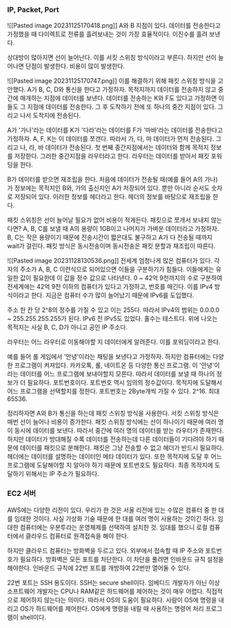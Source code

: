 ### IP, Packet, Port

![[Pasted image 20231125170418.png]]
A와 B 지점이 있다. 
데이터를 전송한다고 가정했을 때 다이렉트로 전류를 흘려보내는 것이 가장 효율적이다.
이진수를 흘려 보낸다.

상대방이 많아지면 선이 늘어난다. 
이를 서킷 스위칭 방식이라고 부른다.
하지만 선이 늘어나면 단점이 발생한다.
비용이 많이 발생한다.

![[Pasted image 20231125170747.png]]
이를 해결하기 위해 패킷 스위칭 방식을 고안했다.
A가 B, C, D와 통신을 한다고 가정하자.
목적지까지 데이터를 전송하지 않고 중간에 매개하는 지점에 데이터를 보낸다. 
데이터를 전송하는 K와 F도 있다고 가정하면 이들도 그 지점에 데이터를 전송한다.
그 후 도착하기 전에 또 하나의 중간 지점이 있다.
그리고 나서 도착지에 전송된다. 

A가 '가나'라는 데이터를 K가 '다라'라는 데이터를 F가 '마바'라는 데이터를 전송한다고 가정하자.
A, F, K는 이 데이터를 쪼갠다. 따라서 가, 다, 마 데이터가 먼저 전송된다. 
그리고 나, 라, 바 데이터가 전송된다. 
첫 번째 중간지점에서는 데이터와 함께 목적지 정보를 저장한다. 
그러한 중간지점을 라우터라고 한다. 
라우터는 데이터를 받아서 패킷 포워딩을 한다. 

B가 데이터를 받으면 재조립을 한다.
처음에 데이터가 전송될 때(예를 들어 A의 가나) 가 정보에는 목적지인 B와, 
가의 출신지인 A가 저장되어 있다. 뿐만 아니라 순서도 숫자로 저장되어 있다.
이러한 정보를 헤더라고 한다. 
헤더의 정보를 바탕으로 재조립을 한다. 

패킷 스위칭은 선이 늘어날 필요가 없어 비용이 적게든다.
패킷으로 쪼개서 보내지 않는다면?
A, B, C를 보낼 때 A의 용량이 1GB이고 나머지가 가벼운 데이터라고 가정하자.
B, C는 작은 용량이기 때문에 전송시간이 짧은대도 불구하고 A가 다 전송될 때까지 wait가 걸린다. 
패킷 방식은 동시전송이며 동시전송은 패킷 분할과 재조립이 따른다.

![[Pasted image 20231128130536.png]]
전세계 엄청나게 많은 컴퓨터가 있다. 
각 자의 주소가 A, B, C 이런식으로 되어있으면 이들을 구분하기가 힘들다.
이들에게는 유일한 값이 필요한데 이 값을 정수 값으로 나타낸다.
0 ~ 42억 9천까지의 수로 구분하여 전세계에는 42억 9천 이하의 컴퓨터가 있다고 가정하고,
번호를 매긴다. 이를 IPv4 방식이라고 한다. 지금은 컴퓨터 수가 많이 늘어났기 때문에
IPv6를 도입했다. 

주소 한 칸 당 2^8의 정수를 가질 수 있고 이는 255다.
따라서 IPv4의 범위는 0.0.0.0 ~ 255.255.255.255가 된다. 
IPv6 전 IPv5도 있었다. 홀수는 테스트다. 
위에 나오는 목적지는 사실 B, C, D가 아니고 공인 IP 주소다. 

라우터는 어느 라우터로 이동해야할 지 데이터에게 알려준다.
이를 포워딩이라고 한다. 

예를 들어 롤 게임에서 '안녕'이라는 채팅을 보낸다고 가정하자.
하지만 컴퓨터에는 다양한 프로그램이 켜져있다.
카카오톡, 롤, 네이트온 등 다양한 통신 프로그램.
이 '안녕'이라는 데이터를 어느 프로그램에 보내야할지 모른다.
따라서 데이터를 보낼 때 하나의 정보가 더 필요하다. 포트번호이다. 
포트번호 역시 임의의 정수값이다. 
목적지에 도달해서 어느 프로그램을 선택할지를 정한다.
포트번호는 2Byte개씩 가질 수 있다. 2^16. 최대 65536.

정리하자면 A와 B가 통신을 하는데 패킷 스위칭 방식을 사용한다.
서킷 스위칭 방식은 매번 선이 늘어나 비용이 증가한다.
패킷 스위칭 방식에는 선이 하나이기 때문에 여러 명이 동시에 데이터를 보낸다.
따라서 중간에 여러 명의 데이터를 받는 라우터가 존재한다.
하지만 데이터가 방대해질 수록 데이터를 전송하는데 다른 데이터들이 기다려야 하기 때문에 
데이터를 패킷으로 분해한다. 
패킷은 그냥 전송할 수 없고 헤더가 반드시 필요하다.
헤더에는 데이터를 설명하는 데이터인 메타 데이터가 있다. 
또한 목적지에 도달 후 어느 프로그램에 도달해야할 지 알아야 하기 때문에 포트번호도 필요하다. 최종 목적지에 도달하기 위해서는 IP 주소가 필요하다. 

### EC2 서버

AWS에는 다양한 리전이 있다.
우리가 한 것은 서울 리전에 있는 수많은 컴퓨터 중 한 대를 임대한 것이다. 사실 가상화 기술 때문에 한 대를 여러 명이 사용하는 것이긴 하다.
임대한 컴퓨터에는 우분투라는 운영체제를 선택하여 설치한 것.
임대를 했으니 로컬 컴퓨터에서 클라우드 컴퓨터로 원격접속을 해야 한다. 

하지만 클라우드 컴퓨터는 방화벽을 두르고 있다. 
외부에서 접속할 때 IP 주소와 포트번호가 필요하다.
방화벽은 모든 포트를 차단한다. 
이 차단을 풀려면 인바운드 규칙 설정을 해야한다.
인바운드 규칙에 22번 포트를 개방하여 22번만 열어둘 수 있다.

22번 포트는 SSH 용도이다. SSH는 secure shell이다.
임베디드 개발자가 아닌 이상 소프트웨어 개발자는 CPU나 RAM같은 하드웨어를 제어하는 것이 매우 어렵다. 직접적으로 제어하지 않는다는 의미다.
따라서 OS의 도움이 필요하다. 
사람이 OS에 명령을 내리고 OS가 하드웨어를 제어한다. OS에게 명령을 내릴 때 사용하는 명령어 처리 프로그램이 shell이다.